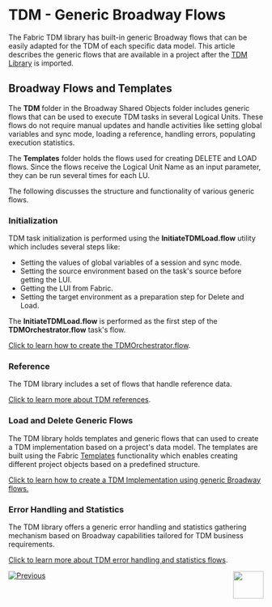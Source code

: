 # TDM - Generic Broadway Flows


The Fabric TDM library has built-in generic Broadway flows that can be easily adapted for the TDM of each specific data model. This article describes the generic flows that are available in a project after the [TDM Library](04_fabric_tdm_library.md) is imported. 

## Broadway Flows and Templates

The **TDM** folder in the Broadway Shared Objects folder includes generic flows that can be used to execute TDM tasks in several Logical Units. These flows do not require manual updates and handle activities like setting global variables and sync mode, loading a reference, handling errors, populating execution statistics.

The **Templates** folder holds the flows used for creating DELETE and LOAD flows. Since the flows receive the Logical Unit Name as an input parameter, they can be run several times for each LU.

The following discusses the structure and functionality of various generic flows.

### Initialization

TDM task initialization is performed using the **InitiateTDMLoad.flow** utility which includes several steps like:

* Setting the values of global variables of a session and sync mode.
* Setting the source environment based on the task's source before getting the LUI.
* Getting the LUI from Fabric.
* Setting the target environment as a preparation step for Delete and Load.

The **InitiateTDMLoad.flow** is performed as the first step of the **TDMOrchestrator.flow** task's flow.

[Click to learn how to create the TDMOrchestrator.flow](11_tdm_implementation_using_generic_flows.md#step-3---create-the-tdmorchestratorflow-from-template).

### Reference

The TDM library includes a set of flows that handle reference data.

[Click to learn more about TDM references](09_tdm_reference_implementation.md).

### Load and Delete Generic Flows

The TDM library holds templates and generic flows that can used to create a TDM implementation based on a project's data model. The templates are built using the Fabric [Templates](/articles/35_templates/01_templates_overview.md) functionality which enables creating different project objects based on a predefined structure. 

[Click to learn how to create a TDM Implementation using generic Broadway flows.](11_tdm_implementation_using_generic_flows.md)

### Error Handling and Statistics

The TDM library offers a generic error handling and statistics gathering mechanism based on Broadway capabilities tailored for TDM business requirements. 

[Click to learn more about TDM error handling and statistics flows](12_tdm_error_handling_and_statistics.md).



[![Previous](/articles/images/Previous.png)]()[<img align="right" width="60" height="54" src="/articles/images/Next.png">](11_tdm_implementation_using_generic_flows.md)

